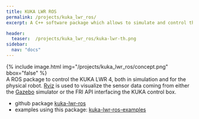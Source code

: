 ```yaml
---
title: KUKA LWR ROS
permalink: /projects/kuka_lwr_ros/
excerpt: A C++ software package which allows to simulate and control the KUKA LWR robot.

header:
  teaser:  /projects/kuka_lwr_ros/kuka-lwr-th.png
sidebar:
  nav: "docs"
---
```


{% include image.html
           img="/projects/kuka_lwr_ros/concept.png"
           bbox="false"
%}
<br>
A ROS package to control the KUKA LWR 4,  both in simulation and for the physical robot.
[Rviz](http://wiki.ros.org/rviz) is used to visualize the sensor data coming from
either the [Gazebo](http://gazebosim.org/) simulator or the FRI API interfacing the
KUKA control box.

* github package [kuka-lwr-ros](https://github.com/epfl-lasa/kuka-lwr-ros)
* examples using this package: [kuka-lwr-ros-examples](https://github.com/epfl-lasa/kuka-lwr-ros-examples)
